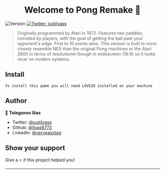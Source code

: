 <h1 align="center">Welcome to Pong Remake 👋</h1>
<p>
  <img alt="Version" src="https://img.shields.io/badge/version-1.0-blue.svg?cacheSeconds=2592000" />
  <a href="https://twitter.com/justilyass" target="_blank">
    <img alt="Twitter: justilyass" src="https://img.shields.io/twitter/follow/justilyass.svg?style=social" />
  </a>
</p>

> Originally programmed by Atari in 1972. Features two paddles, cotrolled by players, with the goal of getting the ball past your opponent's edge. First to 10 points wins. This version is built to more closely resemble NES than the original Pong machines or the Atari 2600 in terms of resolutionm though in widescreen (16:9) so it looks nicer on modern systems.

## Install

```
To install this game you will need LOVE2D installed on your machine
```

## Author

👤 **Tolegenov Ilias**

* Twitter: [@justilyass](https://twitter.com/justilyass)
* Github: [@ilyas6773](https://github.com/ilyas6773)
* LinkedIn: [@veryeasytag](https://linkedin.com/in/veryeasytag)

## Show your support

Give a ⭐️ if this project helped you!

***
